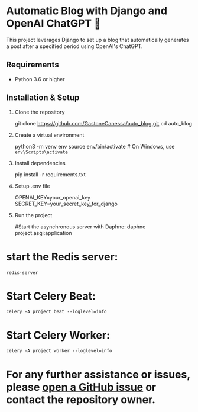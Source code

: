 # Automatic Blog with Django and OpenAI ChatGPT 📝

This project leverages Django to set up a blog that automatically generates a post after a specified period using OpenAI's ChatGPT.

## Requirements

- Python 3.6 or higher

## Installation & Setup


1. Clone the repository

    git clone https://github.com/GastoneCanessa/auto_blog.git
    cd auto_blog


2. Create a virtual environment

    python3 -m venv env
    source env/bin/activate  # On Windows, use `env\Scripts\activate`


3. Install dependencies

    pip install -r requirements.txt

4. Setup .env file

    OPENAI_KEY=your_openai_key
    SECRET_KEY=your_secret_key_for_django

4. Run the project

    #Start the asynchronous server with Daphne:
    daphne project.asgi:application

# start the Redis server:
    redis-server

# Start Celery Beat:
    celery -A project beat --loglevel=info

# Start Celery Worker:
    celery -A project worker --loglevel=info


# For any further assistance or issues, please [open a GitHub issue](https://github.com/GastoneCanessa/auto_blog/issues) or contact the repository owner.
